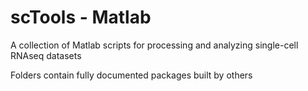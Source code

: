 # scTools - Matlab
A collection of Matlab scripts for processing and analyzing single-cell RNAseq datasets   
   
Folders contain fully documented packages built by others